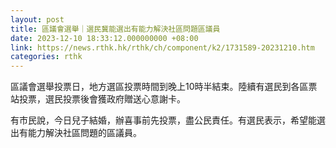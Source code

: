 ```yaml
---
layout: post
title: 區議會選舉｜選民冀能選出有能力解決社區問題區議員
date: 2023-12-10 18:33:12.000000000 +08:00
link: https://news.rthk.hk/rthk/ch/component/k2/1731589-20231210.htm
categories: rthk
---
```


區議會選舉投票日，地方選區投票時間到晚上10時半結束。陸續有選民到各區票站投票，選民投票後會獲政府贈送心意謝卡。

有市民說，今日兒子結婚，辦喜事前先投票，盡公民責任。有選民表示，希望能選出有能力解決社區問題的區議員。
